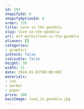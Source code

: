 ```yaml
---
id: 193
shopifyId: 0
shopifyOptionId: 0
order: 376
title: Love in the gondola
slug: love-in-the-gondola
url: art-works/love-in-the-gondola
aliases: []
categories:
- graphics
inStock: false
isVisible: false
height: 30
width: 21
date: 2016-01-01T00:00:00Z
materials:
- ink
- marker
- paper
price: 200
mainImage: love_in_gondola.jpg
---
```

